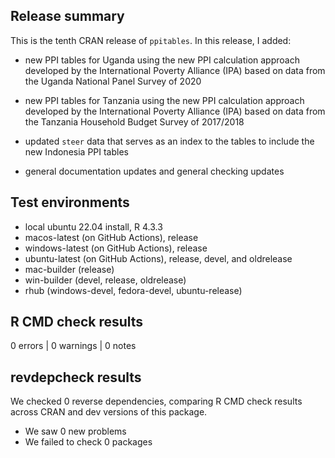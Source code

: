 ## Release summary

This is the tenth CRAN release of `ppitables`. In this release, I added:

* new PPI tables for Uganda using the new PPI calculation approach developed
by the International Poverty Alliance (IPA) based on data from the Uganda
National Panel Survey of 2020

* new PPI tables for Tanzania using the new PPI calculation approach developed
by the International Poverty Alliance (IPA) based on data from the Tanzania
Household Budget Survey of 2017/2018

* updated `steer` data that serves as an index to the tables to include the new
Indonesia PPI tables

* general documentation updates and general checking updates

## Test environments
* local ubuntu 22.04 install, R 4.3.3
* macos-latest (on GitHub Actions), release
* windows-latest (on GitHub Actions), release
* ubuntu-latest (on GitHub Actions), release, devel, and oldrelease
* mac-builder (release)
* win-builder (devel, release, oldrelease)
* rhub (windows-devel, fedora-devel, ubuntu-release)

## R CMD check results

0 errors | 0 warnings | 0 notes

## revdepcheck results

We checked 0 reverse dependencies, comparing R CMD check results across CRAN and dev versions of this package.

 * We saw 0 new problems
 * We failed to check 0 packages
 
